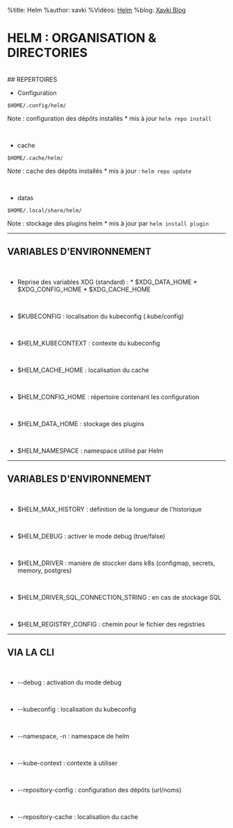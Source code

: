 %title: Helm
%author: xavki
%Vidéos: [Helm]()
%blog: [Xavki Blog](https://xavki.blog)


# HELM : ORGANISATION & DIRECTORIES


<br>
## REPERTOIRES


* Configuration

```
$HOME/.config/helm/
```

Note : configuration des dépôts installés
	* mis à jour `helm repo install`

<br>

* cache

```
$HOME/.cache/helm/
```

Note : cache des dépôts installés
	* mis à jour : `helm repo update`

<br>

* datas

```
$HOME/.local/share/helm/
```

Note : stockage des plugins helm
	* mis à jour par `helm install plugin`

--------------------------------------------------------------------------

## VARIABLES D'ENVIRONNEMENT


<br>

* Reprise des variables XDG (standard) :
		* $XDG_DATA_HOME
		* $XDG_CONFIG_HOME
		* $XDG_CACHE_HOME

<br>

* $KUBECONFIG : localisation du kubeconfig (.kube/config)

<br>

* $HELM_KUBECONTEXT : contexte du kubeconfig

<br>

* $HELM_CACHE_HOME : localisation du cache

<br>

* $HELM_CONFIG_HOME : répertoire contenant les configuration

<br>

* $HELM_DATA_HOME : stockage des plugins

<br>

* $HELM_NAMESPACE : namespace utilisé par Helm

--------------------------------------------------------------------------

## VARIABLES D'ENVIRONNEMENT

<br>

* $HELM_MAX_HISTORY : définition de la longueur de l'historique

<br>

* $HELM_DEBUG : activer le mode debug (true/false)

<br>

* $HELM_DRIVER : manière de stoccker dans k8s (configmap, secrets, memory, postgres)

<br>

* $HELM_DRIVER_SQL_CONNECTION_STRING : en cas de stockage SQL

<br>

* $HELM_REGISTRY_CONFIG : chemin pour le fichier des registries

--------------------------------------------------------------------------

## VIA LA CLI

<br>

* --debug : activation du mode debug

<br>

* --kubeconfig : localisation du kubeconfig

<br>

* --namespace, -n : namespace de helm

<br>

* --kube-context : contexte à utiliser

<br>

* --repository-config : configuration des dépôts (url/noms)

<br>

* --repository-cache : localisation du cache

